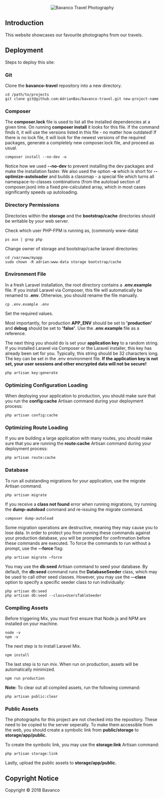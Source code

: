 <p align="center">
    <img src="http://microsites.adrianbavister.com/media/bavanco-travel-photography.png" alt="Bavanco Travel Photography">
</p>


## Introduction

This website showcases our favourite photographs from our travels.


## Deployment

Steps to deploy this site:


### Git
Clone the **bavanco-travel** repository into a new directory.

    cd /path/to/projects
    git clone git@github.com:AdrianBav/bavanco-travel.git new-project-name


### Composer
The **composer.lock** file is used to list all the installed dependencies at a given time. On running **composer install** it looks for this file. If the command finds it, it will use the versions listed in this file - no matter how outdated! If there is no lock file, it will look for the newest versions of the required packages, generate a completely new composer.lock file, and proceed as usual.

    composer install --no-dev -o

Notice how we used **--no-dev** to prevent installing the dev packages and make the installation faster. We also used the option **-o** which is short for **--optimize-autoloader** and builds a classmap - a special file which turns all namespace-to-classes combinations (from the autoload section of composer.json) into a fixed pre-calculated array, which in most cases significantly speeds up autoloading.


### Directory Permissions
Directories within the **storage** and the **bootstrap/cache** directories should be writable by your web server.

Check which user PHP-FPM is running as, (commonly www-data)

    ps aux | grep php

Change owner of storage and bootstrap/cache laravel directories:

    cd /var/www/myapp
    sudo chown -R adrian:www-data storage bootstrap/cache


### Environment File
In a fresh Laravel installation, the root directory contains a **.env.example** file. If you install Laravel via Composer, this file will automatically be renamed to **.env**. Otherwise, you should rename the file manually.

    cp .env.example .env

Set the required values.

Most importantly, for production **APP_ENV** should be set to **'production'** and **debug** should be set to **'false'**. Use the **.env.example** file as a reference.

The next thing you should do is set your **application key** to a random string. If you installed Laravel via Composer or the Laravel installer, this key has already been set for you. Typically, this string should be 32 characters long. The key can be set in the .env environment file. **If the application key is not set, your user sessions and other encrypted data will not be secure!**

    php artisan key:generate


### Optimizing Configuration Loading
When deploying your application to production, you should make sure that you run the **config:cache** Artisan command during your deployment process:

    php artisan config:cache


### Optimizing Route Loading
If you are building a large application with many routes, you should make sure that you are running the **route:cache** Artisan command during your deployment process:

    php artisan route:cache


### Database
To run all outstanding migrations for your application, use the migrate Artisan command.

    php artisan migrate

If you receive a **class not found** error when running migrations, try running the **dump-autoload** command and re-issuing the migrate command.

    composer dump-autoload

Some migration operations are destructive, meaning they may cause you to lose data. In order to protect you from running these commands against your production database, you will be prompted for confirmation before these commands are executed. To force the commands to run without a prompt, use the **--force** flag:

    php artisan migrate –force

You may use the **db:seed** Artisan command to seed your database. By default, the **db:seed** command runs the **DatabaseSeeder** class, which may be used to call other seed classes. However, you may use the **--class** option to specify a specific seeder class to run individually:

    php artisan db:seed
    php artisan db:seed --class=UsersTableSeeder


### Compiling Assets
Before triggering Mix, you must first ensure that Node.js and NPM are installed on your machine.

    node -v
    npm -v

The next step is to install Laravel Mix.

    npm install

The last step is to run mix.
When run on production, assets will be automatically minimized.

    npm run production

**Note:** To clear out all compiled assets, run the following command:

    php artisan public:clear


### Public Assets
The photographs for this project are not checked into the repository. These need to be copied to the server seperatly.
To make them accessible from the web, you should create a symbolic link from **public/storage** to **storage/app/public.**

To create the symbolic link, you may use the **storage:link** Artisan command:

    php artisan storage:link

Lastly, upload the public assets to **storage/app/public.**


## Copyright Notice

Copyright © 2018 Bavanco
